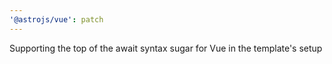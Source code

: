```yaml
---
'@astrojs/vue': patch
---
```


Supporting the top of the await syntax sugar for Vue in the template's setup
